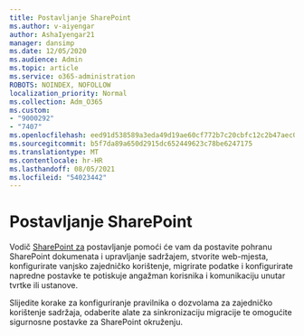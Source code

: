 ```yaml
---
title: Postavljanje SharePoint
ms.author: v-aiyengar
author: AshaIyengar21
manager: dansimp
ms.date: 12/05/2020
ms.audience: Admin
ms.topic: article
ms.service: o365-administration
ROBOTS: NOINDEX, NOFOLLOW
localization_priority: Normal
ms.collection: Adm_O365
ms.custom:
- "9000292"
- "7407"
ms.openlocfilehash: eed91d538589a3eda49d19ae60cf772b7c20cbfc12c2b47aec0bb313ebd73e00
ms.sourcegitcommit: b5f7da89a650d2915dc652449623c78be6247175
ms.translationtype: MT
ms.contentlocale: hr-HR
ms.lasthandoff: 08/05/2021
ms.locfileid: "54023442"
---
```

# <a name="set-up-sharepoint"></a>Postavljanje SharePoint

Vodič [SharePoint za](https://go.microsoft.com/fwlink/?linkid=2071425) postavljanje pomoći će vam da postavite pohranu SharePoint dokumenata i upravljanje sadržajem, stvorite web-mjesta, konfigurirate vanjsko zajedničko korištenje, migrirate podatke i konfigurirate napredne postavke te potiskuje angažman korisnika i komunikaciju unutar tvrtke ili ustanove.

Slijedite korake za konfiguriranje pravilnika o dozvolama za zajedničko korištenje sadržaja, odaberite alate za sinkronizaciju migracije te omogućite sigurnosne postavke za SharePoint okruženju.
